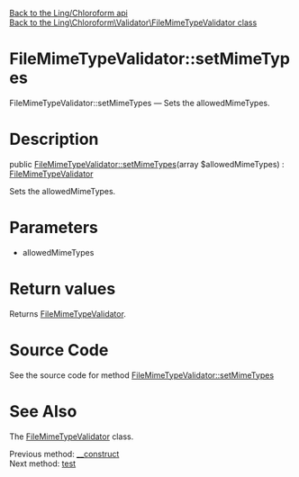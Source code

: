 [Back to the Ling/Chloroform api](https://github.com/lingtalfi/Chloroform/blob/master/doc/api/Ling/Chloroform.md)<br>
[Back to the Ling\Chloroform\Validator\FileMimeTypeValidator class](https://github.com/lingtalfi/Chloroform/blob/master/doc/api/Ling/Chloroform/Validator/FileMimeTypeValidator.md)


FileMimeTypeValidator::setMimeTypes
================



FileMimeTypeValidator::setMimeTypes — Sets the allowedMimeTypes.




Description
================


public [FileMimeTypeValidator::setMimeTypes](https://github.com/lingtalfi/Chloroform/blob/master/doc/api/Ling/Chloroform/Validator/FileMimeTypeValidator/setMimeTypes.md)(array $allowedMimeTypes) : [FileMimeTypeValidator](https://github.com/lingtalfi/Chloroform/blob/master/doc/api/Ling/Chloroform/Validator/FileMimeTypeValidator.md)




Sets the allowedMimeTypes.




Parameters
================


- allowedMimeTypes

    


Return values
================

Returns [FileMimeTypeValidator](https://github.com/lingtalfi/Chloroform/blob/master/doc/api/Ling/Chloroform/Validator/FileMimeTypeValidator.md).








Source Code
===========
See the source code for method [FileMimeTypeValidator::setMimeTypes](https://github.com/lingtalfi/Chloroform/blob/master/Validator/FileMimeTypeValidator.php#L43-L47)


See Also
================

The [FileMimeTypeValidator](https://github.com/lingtalfi/Chloroform/blob/master/doc/api/Ling/Chloroform/Validator/FileMimeTypeValidator.md) class.

Previous method: [__construct](https://github.com/lingtalfi/Chloroform/blob/master/doc/api/Ling/Chloroform/Validator/FileMimeTypeValidator/__construct.md)<br>Next method: [test](https://github.com/lingtalfi/Chloroform/blob/master/doc/api/Ling/Chloroform/Validator/FileMimeTypeValidator/test.md)<br>

